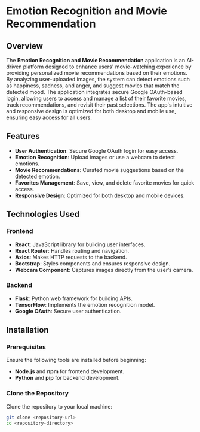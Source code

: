 # Emotion Recognition and Movie Recommendation

## Overview

The **Emotion Recognition and Movie Recommendation** application is an AI-driven platform designed to enhance users' movie-watching experience by providing personalized movie recommendations based on their emotions. By analyzing user-uploaded images, the system can detect emotions such as happiness, sadness, and anger, and suggest movies that match the detected mood. The application integrates secure Google OAuth-based login, allowing users to access and manage a list of their favorite movies, track recommendations, and revisit their past selections. The app's intuitive and responsive design is optimized for both desktop and mobile use, ensuring easy access for all users.

## Features

- **User Authentication**: Secure Google OAuth login for easy access.
- **Emotion Recognition**: Upload images or use a webcam to detect emotions.
- **Movie Recommendations**: Curated movie suggestions based on the detected emotion.
- **Favorites Management**: Save, view, and delete favorite movies for quick access.
- **Responsive Design**: Optimized for both desktop and mobile devices.

## Technologies Used

### Frontend

- **React**: JavaScript library for building user interfaces.
- **React Router**: Handles routing and navigation.
- **Axios**: Makes HTTP requests to the backend.
- **Bootstrap**: Styles components and ensures responsive design.
- **Webcam Component**: Captures images directly from the user’s camera.

### Backend

- **Flask**: Python web framework for building APIs.
- **TensorFlow**: Implements the emotion recognition model.
- **Google OAuth**: Secure user authentication.

## Installation

### Prerequisites

Ensure the following tools are installed before beginning:

- **Node.js** and **npm** for frontend development.
- **Python** and **pip** for backend development.

### Clone the Repository

Clone the repository to your local machine:

```bash
git clone <repository-url>
cd <repository-directory>

